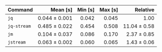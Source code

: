| Command | Mean [s] | Min [s] | Max [s] | Relative |
|:---|---:|---:|---:|---:|
| `jq` | 0.044 ± 0.001 | 0.042 | 0.045 | 1.00 |
| `jq-stream` | 0.485 ± 0.022 | 0.454 | 0.508 | 11.04 ± 0.58 |
| `jm` | 0.104 ± 0.037 | 0.086 | 0.170 | 2.37 ± 0.85 |
| `jstream` | 0.063 ± 0.002 | 0.060 | 0.065 | 1.43 ± 0.06 |

